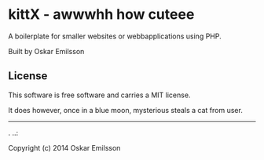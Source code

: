kittX - awwwhh how cuteee
==================
 
A boilerplate for smaller websites or webbapplications using PHP.
 
Built by Oskar Emilsson
 
License 
------------------
 
This software is free software and carries a MIT license.

It does however, once in a blue moon, mysterious steals a cat from user.
 
------------------
 .
..:
 
Copyright (c) 2014 Oskar Emilsson